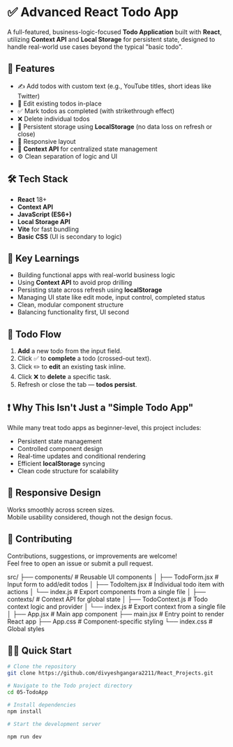# ✅ Advanced React Todo App

A full-featured, business-logic-focused **Todo Application** built with **React**, utilizing **Context API** and **Local Storage** for persistent state, designed to handle real-world use cases beyond the typical "basic todo".

## 🚀 Features

- ✍️ Add todos with custom text (e.g., YouTube titles, short ideas like Twitter)
- 📝 Edit existing todos in-place
- ✅ Mark todos as completed (with strikethrough effect)
- ❌ Delete individual todos
- 💾 Persistent storage using **LocalStorage** (no data loss on refresh or close)
- 📱 Responsive layout
- 🧠 **Context API** for centralized state management
- ⚙️ Clean separation of logic and UI

## 🛠️ Tech Stack

- **React** 18+
- **Context API**
- **JavaScript (ES6+)**
- **Local Storage API**
- **Vite** for fast bundling
- **Basic CSS** (UI is secondary to logic)


## 🧠 Key Learnings

- Building functional apps with real-world business logic  
- Using **Context API** to avoid prop drilling  
- Persisting state across refresh using **localStorage**  
- Managing UI state like edit mode, input control, completed status  
- Clean, modular component structure  
- Balancing functionality first, UI second  

## 📝 Todo Flow

1. **Add** a new todo from the input field.  
2. Click ✅ to **complete** a todo (crossed-out text).  
3. Click ✏️ to **edit** an existing task inline.  
4. Click ❌ to **delete** a specific task.  
5. Refresh or close the tab — **todos persist**.  

## ❗ Why This Isn't Just a "Simple Todo App"

While many treat todo apps as beginner-level, this project includes:

- Persistent state management  
- Controlled component design  
- Real-time updates and conditional rendering  
- Efficient **localStorage** syncing  
- Clean code structure for scalability  

## 📱 Responsive Design

Works smoothly across screen sizes.  
Mobile usability considered, though not the design focus.  

## 👥 Contributing

Contributions, suggestions, or improvements are welcome!  
Feel free to open an issue or submit a pull request.


src/
├── components/              # Reusable UI components
│   ├── TodoForm.jsx         # Input form to add/edit todos
│   ├── TodoItem.jsx         # Individual todo item with actions
│   └── index.js             # Export components from a single file
│
├── contexts/                # Context API for global state
│   ├── TodoContext.js       # Todo context logic and provider
│   └── index.js             # Export context from a single file
│
├── App.jsx                  # Main app component
├── main.jsx                 # Entry point to render React app
├── App.css                  # Component-specific styling
└── index.css                # Global styles




## 🏃‍♂️ Quick Start

```bash
# Clone the repository
git clone https://github.com/divyeshgangara2211/React_Projects.git

# Navigate to the Todo project directory
cd 05-TodoApp

# Install dependencies
npm install

# Start the development server

npm run dev
